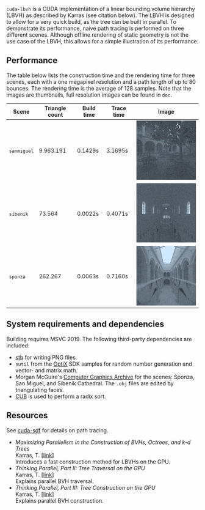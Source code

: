 `cuda-lbvh` is a CUDA implementation of a linear bounding volume hierarchy
(LBVH) as described by Karras (see citation below). The LBVH is designed to
allow for a very quick build, as the tree can be built in parallel. To
demonstrate its performance, naive path tracing is performed on three different
scenes. Although offline rendering of static geometry is not the use case of the
LBVH, this allows for a simple illustration of its performance.

## Performance

The table below lists the construction time and the rendering time for three
scenes, each with a one megapixel resolution and a path length of up to 80
bounces. The rendering time is the average of 128 samples. Note that the images
are thumbnails, full resolution images can be found in `doc`.

| Scene        | Triangle count  | Build time  | Trace time  | Image                         |
|--------------|-----------------|-------------|-------------|-------------------------------|
| `sanmiguel`  | 9.963.191       | 0.1429s     | 3.1695s     | ![](doc/sanmiguel_thumb.png)  |
| `sibenik`    | 73.564          | 0.0022s     | 0.4071s     | ![](doc/sibenik_thumb.png)    |
| `sponza`     | 262.267         | 0.0063s     | 0.7160s     | ![](doc/sponza_thumb.png)     |

## System requirements and dependencies

Building requires MSVC 2019. The following third-party dependencies are
included:

* [stb](https://github.com/nothings/stb) for writing PNG files.
* `sutil` from the [OptiX](https://developer.nvidia.com/optix) SDK samples for
  random number generation and vector- and matrix math.
* Morgan McGuire's [Computer Graphics Archive](https://casual-effects.com/data)
  for the scenes: Sponza, San Miguel, and Sibenik Cathedral. The `.obj` files
  are edited by triangulating faces.
* [CUB](https://nvlabs.github.io/cub/) is used to perform a radix sort.

## Resources

See [cuda-sdf](https://github.com/nolmoonen/cuda-sdf) for details on path
tracing.

* _Maximizing Parallelism in the Construction of BVHs, Octrees, and k-d Trees_  
  Karras,
  T. [[link]](https://research.nvidia.com/publication/maximizing-parallelism-construction-bvhs-octrees-and-k-d-trees)  
  Introduces a fast construction method for LBVHs on the GPU.
* _Thinking Parallel, Part II: Tree Traversal on the GPU_  
  Karras,
  T. [[link]](https://developer.nvidia.com/blog/thinking-parallel-part-ii-tree-traversal-gpu/)  
  Explains parallel BVH traversal.
* _Thinking Parallel, Part III: Tree Construction on the GPU_  
  Karras,
  T. [[link]](https://developer.nvidia.com/blog/thinking-parallel-part-iii-tree-construction-gpu/)  
  Explains parallel BVH construction.